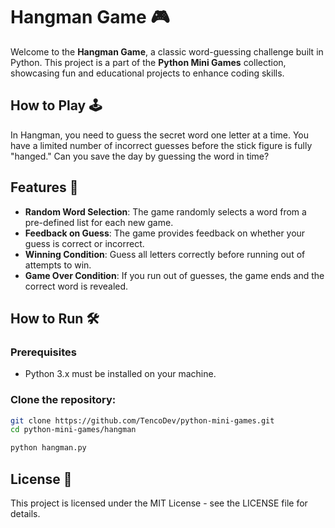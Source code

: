 # Hangman Game 🎮

Welcome to the **Hangman Game**, a classic word-guessing challenge built in Python. This project is a part of the **Python Mini Games** collection, showcasing fun and educational projects to enhance coding skills.

## How to Play 🕹️

In Hangman, you need to guess the secret word one letter at a time. You have a limited number of incorrect guesses before the stick figure is fully "hanged." Can you save the day by guessing the word in time?

## Features 🌟

- **Random Word Selection**: The game randomly selects a word from a pre-defined list for each new game.
- **Feedback on Guess**: The game provides feedback on whether your guess is correct or incorrect.
- **Winning Condition**: Guess all letters correctly before running out of attempts to win.
- **Game Over Condition**: If you run out of guesses, the game ends and the correct word is revealed.

## How to Run 🛠️

### Prerequisites
- Python 3.x must be installed on your machine.

### Clone the repository:
```bash
git clone https://github.com/TencoDev/python-mini-games.git
cd python-mini-games/hangman
```
```bash
python hangman.py
```

## License 📝
This project is licensed under the MIT License - see the LICENSE file for details.
